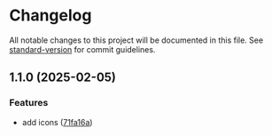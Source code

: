 # Changelog

All notable changes to this project will be documented in this file. See [standard-version](https://github.com/conventional-changelog/standard-version) for commit guidelines.

## 1.1.0 (2025-02-05)


### Features

* add icons ([71fa16a](https://github.com/ZeynalliZeynal/geist-icons/commit/71fa16ac779b2febdfc8738984be25d8a842f865))
